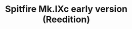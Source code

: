 ---
title: "Spitfire Mk.IXc early version (Reedition)"
price: 3450.00 
desc: "PROFIPACK, Spitfire Mk.IXc early version (Reedition), razmera: 1/48"
img_path: "/assets/img/8282.jpg"
brand: AMMO
available: true
special_offer: false
new: false
soon: false
cat: "Plasticne-Makete"
subcat: "PM-EDUARD"
subsubcat: ""
---
